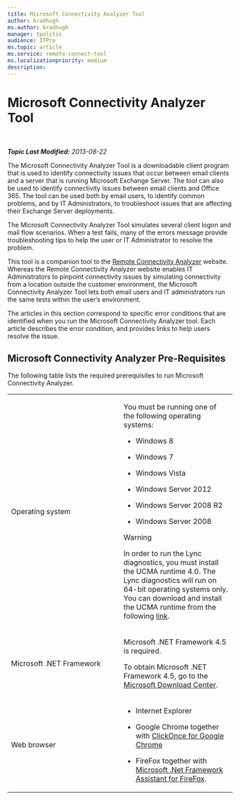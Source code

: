 ```yaml
---
title: Microsoft Connectivity Analyzer Tool
author: bradhugh
ms.author: bradhugh
manager: tpolitis
audience: ITPro 
ms.topic: article 
ms.service: remote-connect-tool
ms.localizationpriority: medium
description: 
---
```


<div data-xmlns="https://www.w3.org/1999/xhtml">

<div class="topic" data-xmlns="https://www.w3.org/1999/xhtml" data-msxsl="urn:schemas-microsoft-com:xslt" data-cs="https://msdn.microsoft.com/">

<div data-asp="https://msdn2.microsoft.com/asp">

# Microsoft Connectivity Analyzer Tool

</div>

<div id="mainSection">

<div id="mainBody">

<span> </span>

_**Topic Last Modified:** 2013-08-22_

The Microsoft Connectivity Analyzer Tool is a downloadable client program that is used to identify connectivity issues that occur between email clients and a server that is running Microsoft Exchange Server. The tool can also be used to identify connectivity issues between email clients and Office 365. The tool can be used both by email users, to identify common problems, and by IT Administrators, to troubleshoot issues that are affecting their Exchange Server deployments.

The Microsoft Connectivity Analyzer Tool simulates several client logon and mail flow scenarios. When a test fails, many of the errors message provide troubleshooting tips to help the user or IT Administrator to resolve the problem.

This tool is a companion tool to the [Remote Connectivity Analyzer](https://go.microsoft.com/fwlink/?linkid=154308) website. Whereas the Remote Connectivity Analyzer website enables IT Administrators to pinpoint connectivity issues by simulating connectivity from a location outside the customer environment, the Microsoft Connectivity Analyzer Tool lets both email users and IT administrators run the same tests within the user’s environment.

The articles in this section correspond to specific error conditions that are identified when you run the Microsoft Connectivity Analyzer tool. Each article describes the error condition, and provides links to help users resolve the issue.

<div>

## Microsoft Connectivity Analyzer Pre-Requisites

The following table lists the required prerequisites to run Microsoft Connectivity Analyzer.


<table>
<colgroup>
<col style="width: 50%" />
<col style="width: 50%" />
</colgroup>
<tbody>
<tr class="odd">
<td><p>Operating system</p></td>
<td><p>You must be running one of the following operating systems:</p>
<ul>
<li><p>Windows 8</p></li>
<li><p>Windows 7</p></li>
<li><p>Windows Vista</p></li>
<li><p>Windows Server 2012</p></li>
<li><p>Windows Server 2008 R2</p></li>
<li><p>Windows Server 2008</p></li>
</ul>
<div class="alert">

> [!WARNING]
> In order to run the Lync diagnostics, you must install the UCMA runtime 4.0. The Lync diagnostics will run on 64-bit operating systems only. You can download and install the UCMA runtime from the following <A href="https://www.microsoft.com/download/details.aspx?id=34992">link</A>.

</div></td>
</tr>
<tr class="even">
<td><p>Microsoft .NET Framework</p></td>
<td><p>Microsoft .NET Framework 4.5 is required.</p>
<p>To obtain Microsoft .NET Framework 4.5, go to the <a href="https://www.microsoft.com/download/details.aspx?id=30653">Microsoft Download Center</a>.</p></td>
</tr>
<tr class="odd">
<td><p>Web browser</p></td>
<td><ul>
<li><p>Internet Explorer</p></li>
<li><p>Google Chrome together with <a href="https://chrome.google.com/webstore/detail/clickonce-for-google-chro/eeifaoomkminpbeebjdmdojbhmagnncl">ClickOnce for Google Chrome</a></p></li>
<li><p>FireFox together with <a href="https://www.microsoft.com/download/details.aspx?id=9923">Microsoft .Net Framework Assistant for FireFox</a>.</p></li>
</ul></td>
</tr>
</tbody>
</table>

</div>

</div>

<span> </span>

</div>

</div>

</div>

